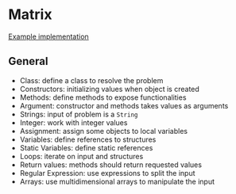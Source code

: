 # Matrix

[Example implementation](https://github.com/exercism/java/blob/master/exercises/matrix/.meta/src/reference/java/Matrix.java)

## General

- Class: define a class to resolve the problem
- Constructors: initializing values when object is created
- Methods: define methods to expose functionalities 
- Argument: constructor and methods takes values as arguments
- Strings: input of problem is a `String`
- Integer: work with integer values
- Assignment: assign some objects to local variables
- Variables: define references to structures
- Static Variables: define static references
- Loops: iterate on input and structures
- Return values: methods should return requested values
- Regular Expression: use expressions to split the input
- Arrays: use multidimensional arrays to manipulate the input
